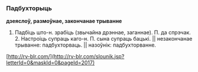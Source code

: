 ### Падбухторыць
**дзеяслоў, размоўнае, закончанае трыванне**

1. Падбіць што-н. зрабіць (звычайна дрэннае, заганнае). П. да спрэчак. 2. Настроіць супраць каго-н. П. сына супраць бацькі. || незакончанае трыванне: падбухторваць. || назоўнік: падбухторванне.

<a rel="author">[http://rv-blr.com/](http://rv-blr.com/slounik.jsp?letterId=0&maskId=0&pageId=2017)</a>
